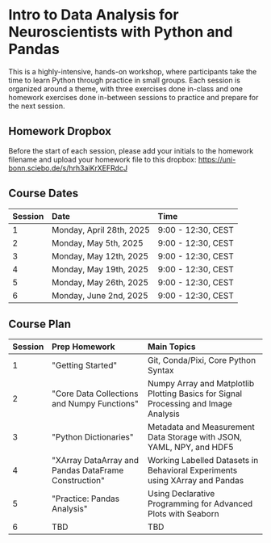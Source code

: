 # Intro to Data Analysis for Neuroscientists with Python and Pandas

This is a highly-intensive, hands-on workshop, where participants take the time to learn Python through practice in small groups.  Each session is organized around a theme, with three exercises done in-class and one homework exercises done in-between sessions to practice and prepare for the next session.
## Homework Dropbox

Before the start of each session, please add your initials to the homework filename and upload your homework file to this dropbox: https://uni-bonn.sciebo.de/s/hrh3aiKrXEFRdcJ

## Course Dates

| Session | Date | Time |
| :-- | :-- | :-- |
| 1 | Monday, April 28th, 2025 | 9:00 - 12:30, CEST |
| 2 | Monday, May 5th, 2025 | 9:00 - 12:30, CEST |
| 3 | Monday, May 12th, 2025 | 9:00 - 12:30, CEST |
| 4 | Monday, May 19th, 2025 | 9:00 - 12:30, CEST |
| 5 | Monday, May 26th, 2025 | 9:00 - 12:30, CEST |
| 6 | Monday, June 2nd, 2025 | 9:00 - 12:30, CEST |


## Course Plan


| Session | Prep Homework | Main Topics | 
| :-- | :-- | :-- |
| 1 | "Getting Started" | Git, Conda/Pixi, Core Python Syntax |
| 2 | "Core Data Collections and Numpy Functions" | Numpy Array and Matplotlib Plotting Basics for Signal Processing and Image Analysis|
| 3 | "Python Dictionaries" | Metadata and Measurement Data Storage with JSON, YAML, NPY, and HDF5 |
| 4 | "XArray DataArray and Pandas DataFrame Construction" | Working Labelled Datasets in Behavioral Experiments using XArray and Pandas |
| 5 | "Practice: Pandas Analysis" | Using Declarative Programming for Advanced Plots with Seaborn |
| 6 | TBD | TBD |
